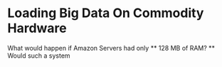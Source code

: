 #  Loading Big Data On Commodity Hardware
 What would happen if Amazon Servers had only ** 128 MB of RAM? ** Would such a system 
